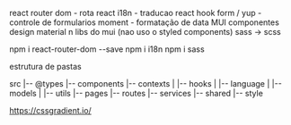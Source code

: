 react router dom - rota
react i18n - traducao
react hook form / yup - controle de formularios
moment - formatação de data
MUI componentes design material n libs do mui (nao uso o styled components)
sass -> scss

npm i react-router-dom --save
npm i i18n
npm i sass

estrutura de pastas

src
|-- @types
|-- components
|-- contexts
| |-- hooks
| |-- language
| |-- models
| |-- utils
|-- pages
|-- routes
|-- services
|-- shared
|-- style

https://cssgradient.io/
